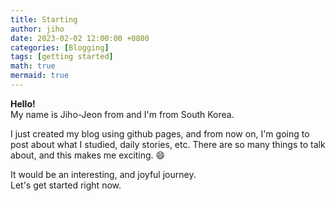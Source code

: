 ```yaml
---
title: Starting
author: jiho
date: 2023-02-02 12:00:00 +0800
categories: [Blogging]
tags: [getting started]
math: true
mermaid: true
---
```


**Hello!** <br>
My name is Jiho-Jeon from and I'm from South Korea.


I just created my blog using github pages, and from now on, I'm going to post about what I studied, daily stories, etc.
There are so many things to talk about, and this makes me exciting. 😄

It would be an interesting, and joyful journey. <br>
Let's get started right now.
